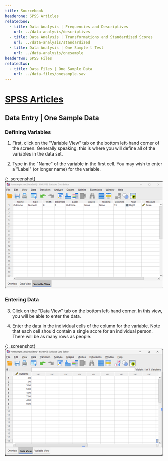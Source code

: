 ```yaml
---
title: Sourcebook
headerone: SPSS Articles
relatedone:
  - title: Data Analysis | Frequencies and Descriptives
    url: ../data-analysis/descriptives
  - title: Data Analysis | Transformations and Standardized Scores
    url: ../data-analysis/standardized
  - title: Data Analysis | One Sample t Test
    url: ../data-analysis/onesample
headertwo: SPSS Files
relatedtwo:
  - title: Data Files | One Sample Data
    url: ../data-files/onesample.sav
---
```


# [SPSS Articles](../index.md)

## Data Entry | One Sample Data 

### Defining Variables

 1. First, click on the "Variable View" tab on the bottom left-hand corner of the screen. Generally speaking, this is where you will define all of the variables in the data set. 

 2. Type in the "Name" of the variable in the first cell. You may wish to enter a "Label" (or longer name) for the variable.

{: .screenshot}
![Screenshot for defining variables](onesample1.png)

### Entering Data

3. Click on the "Data View" tab on the bottom left-hand corner. In this view, you will be able to enter the data.

4. Enter the data in the individual cells of the column for the variable. Note that each cell should contain a single score for an individual person. There will be as many rows as people. 

{: .screenshot}
![Screenshot for entering data](onesample2.png)

